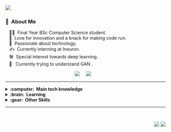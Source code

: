 <img src="images/banner/banner.gif"></img>

### :space_invader: &nbsp;About Me

&nbsp;&nbsp;&nbsp;:technologist: &nbsp;Final Year BSc Computer Science student. \
&nbsp;&nbsp;&nbsp;:seedling: &nbsp;Love for innovation and a knack for making code run.\
&nbsp;&nbsp;&nbsp;:heartbeat: &nbsp;Passionate about technology.\
&nbsp;&nbsp;&nbsp;:writing_hand: &nbsp;Currently interning at Ineuron.\
&nbsp;&nbsp;&nbsp;:hammer_and_wrench: &nbsp;Special interest towards deep learning.\
&nbsp;&nbsp;&nbsp;:brain: &nbsp; Currently trying to understand GAN .

<p align="center">
  <a href="mailto:gshreya717@gmail.com?subject=Olá%20Bruno%20Tacca"><img src="https://img.shields.io/badge/gmail-%23D14836.svg?&style=for-the-badge&logo=gmail&logoColor=white" /></a>&nbsp;&nbsp;&nbsp;&nbsp;
  <a href="www.linkedin.com/in/shreyz-max"><img src="https://img.shields.io/badge/linkedin-%230077B5.svg?&style=for-the-badge&logo=linkedin&logoColor=white" /></a>&nbsp;&nbsp;&nbsp;&nbsp;
  </a>
</p>

<hr/>

<details>
  <summary><b>:computer: &nbsp;Main tech knowledge</b></summary>
  <br/>
  <p align="center">
  <img src="images/skills/python.gif" width="100"><img src="images/skills/tensorflow.gif" width="100"><img src="images/skills/vscode.gif" width="100"><img src="images/skills/keras.gif" width="100"><img src="images/skills/github.gif" width="100"><img src="images/skills/anaconda.gif" width="100"><img src="images/sklearn.gif" width="100"><img src="images/opencv.gif" width="100">
  </p>

</details>

<details>
  <summary><b>:brain: &nbsp;Learning</b></summary>
  <br/>

 <p align="center">
  <img src="images/pytorch.gif" width="100"><img src="images/mxnet.gif" width="100"><img src="images/aws.gif" width="100">
  </p>
  
</details>

<details>
  <summary><b>:gear: &nbsp;Other Skills</b></summary>
  <br/>

   <img src="images/meme/meme.jpg"></img>
</details>

<hr/>
<br/>

<p align="right">
<img src="https://komarev.com/ghpvc/?username=brunotacca&style=plastic&label=Views"><img>
<img src="https://badges.pufler.dev/visits/brunotacca/brunotacca?color=black&logo=github" />
</p>
